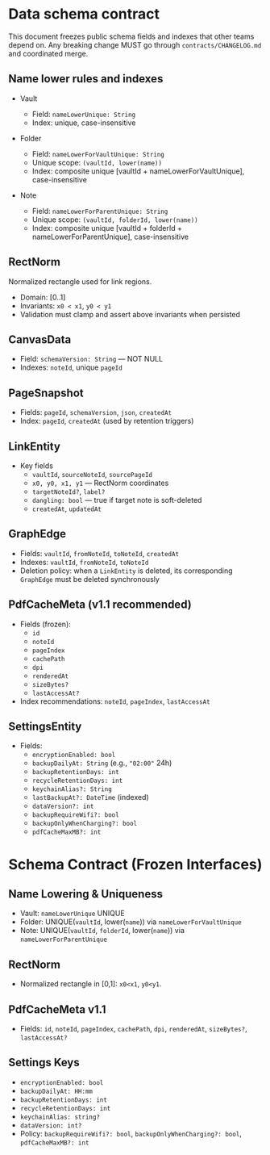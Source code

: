 # Data schema contract

This document freezes public schema fields and indexes that other teams depend on. Any breaking change MUST go through `contracts/CHANGELOG.md` and coordinated merge.

## Name lower rules and indexes

- Vault
  - Field: `nameLowerUnique: String`
  - Index: unique, case-insensitive

- Folder
  - Field: `nameLowerForVaultUnique: String`
  - Unique scope: `(vaultId, lower(name))`
  - Index: composite unique [vaultId + nameLowerForVaultUnique], case-insensitive

- Note
  - Field: `nameLowerForParentUnique: String`
  - Unique scope: `(vaultId, folderId, lower(name))`
  - Index: composite unique [vaultId + folderId + nameLowerForParentUnique], case-insensitive

## RectNorm

Normalized rectangle used for link regions.

- Domain: [0..1]
- Invariants: `x0 < x1`, `y0 < y1`
- Validation must clamp and assert above invariants when persisted

## CanvasData

- Field: `schemaVersion: String` — NOT NULL
- Indexes: `noteId`, unique `pageId`

## PageSnapshot

- Fields: `pageId`, `schemaVersion`, `json`, `createdAt`
- Index: `pageId`, `createdAt` (used by retention triggers)

## LinkEntity

- Key fields
  - `vaultId`, `sourceNoteId`, `sourcePageId`
  - `x0, y0, x1, y1` — RectNorm coordinates
  - `targetNoteId?`, `label?`
  - `dangling: bool` — true if target note is soft-deleted
  - `createdAt`, `updatedAt`

## GraphEdge

- Fields: `vaultId`, `fromNoteId`, `toNoteId`, `createdAt`
- Indexes: `vaultId`, `fromNoteId`, `toNoteId`
- Deletion policy: when a `LinkEntity` is deleted, its corresponding `GraphEdge` must be deleted synchronously

## PdfCacheMeta (v1.1 recommended)

- Fields (frozen):
  - `id`
  - `noteId`
  - `pageIndex`
  - `cachePath`
  - `dpi`
  - `renderedAt`
  - `sizeBytes?`
  - `lastAccessAt?`
- Index recommendations: `noteId`, `pageIndex`, `lastAccessAt`

## SettingsEntity

- Fields:
  - `encryptionEnabled: bool`
  - `backupDailyAt: String` (e.g., `"02:00"` 24h)
  - `backupRetentionDays: int`
  - `recycleRetentionDays: int`
  - `keychainAlias?: String`
  - `lastBackupAt?: DateTime` (indexed)
  - `dataVersion?: int`
  - `backupRequireWifi?: bool`
  - `backupOnlyWhenCharging?: bool`
  - `pdfCacheMaxMB?: int`

# Schema Contract (Frozen Interfaces)

## Name Lowering & Uniqueness
- Vault: `nameLowerUnique` UNIQUE
- Folder: UNIQUE(`vaultId`, lower(`name`)) via `nameLowerForVaultUnique`
- Note: UNIQUE(`vaultId`, `folderId`, lower(`name`)) via `nameLowerForParentUnique`

## RectNorm
- Normalized rectangle in [0,1]: `x0<x1`, `y0<y1`.

## PdfCacheMeta v1.1
- Fields: `id`, `noteId`, `pageIndex`, `cachePath`, `dpi`, `renderedAt`, `sizeBytes?`, `lastAccessAt?`

## Settings Keys
- `encryptionEnabled: bool`
- `backupDailyAt: HH:mm`
- `backupRetentionDays: int`
- `recycleRetentionDays: int`
- `keychainAlias: string?`
- `dataVersion: int?`
- Policy: `backupRequireWifi?: bool`, `backupOnlyWhenCharging?: bool`, `pdfCacheMaxMB?: int`


